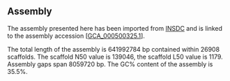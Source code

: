 **Assembly**
--------

The assembly presented here has been imported from [INSDC](http://www.insdc.org) and is linked to the assembly accession [[GCA\_000500325.1](http://www.ebi.ac.uk/ena/data/view/GCA_000500325.1)].

The total length of the assembly is 641992784 bp contained within 26908 scaffolds.
The scaffold N50 value is 139046, the scaffold L50 value is 1179.
Assembly gaps span 8059720 bp. The GC% content of the assembly is 35.5%.
